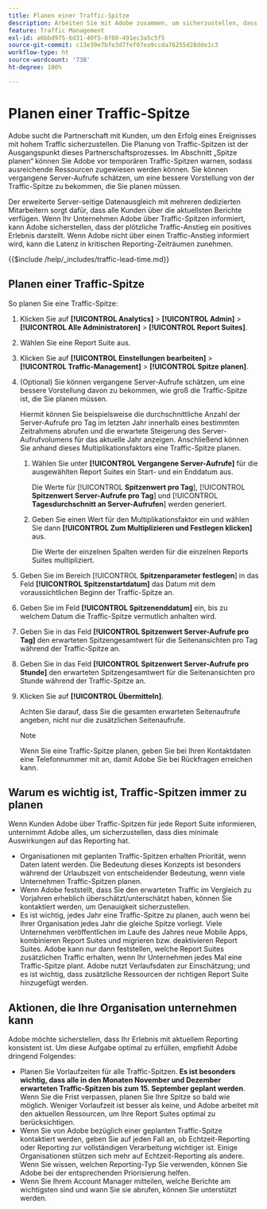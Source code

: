 ```yaml
---
title: Planen einer Traffic-Spitze
description: Arbeiten Sie mit Adobe zusammen, um sicherzustellen, dass Ereignisse mit hohem Traffic keine Latenz erfahren.
feature: Traffic Management
exl-id: a6bbd975-6d31-40f5-8f80-491ec3a5c5f5
source-git-commit: c13e39e7bfe3d7fef07ea9ccda76255d28dde1c3
workflow-type: ht
source-wordcount: '738'
ht-degree: 100%

---
```


# Planen einer Traffic-Spitze

Adobe sucht die Partnerschaft mit Kunden, um den Erfolg eines Ereignisses mit hohem Traffic sicherzustellen. Die Planung von Traffic-Spitzen ist der Ausgangspunkt dieses Partnerschaftsprozesses. Im Abschnitt „Spitze planen“ können Sie Adobe vor temporären Traffic-Spitzen warnen, sodass ausreichende Ressourcen zugewiesen werden können. Sie können vergangene Server-Aufrufe schätzen, um eine bessere Vorstellung von der Traffic-Spitze zu bekommen, die Sie planen müssen.

Der erweiterte Server-seitige Datenausgleich mit mehreren dedizierten Mitarbeitern sorgt dafür, dass alle Kunden über die aktuellsten Berichte verfügen. Wenn Ihr Unternehmen Adobe über Traffic-Spitzen informiert, kann Adobe sicherstellen, dass der plötzliche Traffic-Anstieg ein positives Erlebnis darstellt. Wenn Adobe nicht über einen Traffic-Anstieg informiert wird, kann die Latenz in kritischen Reporting-Zeiträumen zunehmen.

{{$include /help/_includes/traffic-lead-time.md}}

## Planen einer Traffic-Spitze

So planen Sie eine Traffic-Spitze:

1. Klicken Sie auf **[!UICONTROL Analytics]** > **[!UICONTROL Admin]** > **[!UICONTROL Alle Administratoren]** > **[!UICONTROL Report Suites]**.
1. Wählen Sie eine Report Suite aus.
1. Klicken Sie auf **[!UICONTROL Einstellungen bearbeiten]** > **[!UICONTROL Traffic-Management]** > **[!UICONTROL Spitze planen]**.
1. (Optional) Sie können vergangene Server-Aufrufe schätzen, um eine bessere Vorstellung davon zu bekommen, wie groß die Traffic-Spitze ist, die Sie planen müssen.

   Hiermit können Sie beispielsweise die durchschnittliche Anzahl der Server-Aufrufe pro Tag im letzten Jahr innerhalb eines bestimmten Zeitrahmens abrufen und die erwartete Steigerung des Server-Aufrufvolumens für das aktuelle Jahr anzeigen. Anschließend können Sie anhand dieses Multiplikationsfaktors eine Traffic-Spitze planen.

   1. Wählen Sie unter **[!UICONTROL Vergangene Server-Aufrufe]** für die ausgewählten Report Suites ein Start- und ein Enddatum aus.

      Die Werte für [!UICONTROL **Spitzenwert pro Tag**], [!UICONTROL **Spitzenwert Server-Aufrufe pro Tag**] und [!UICONTROL **Tagesdurchschnitt an Server-Aufrufen**] werden generiert.

   1. Geben Sie einen Wert für den Multiplikationsfaktor ein und wählen Sie dann **[!UICONTROL Zum Multiplizieren und Festlegen klicken]** aus.

      Die Werte der einzelnen Spalten werden für die einzelnen Reports Suites multipliziert.
1. Geben Sie im Bereich [!UICONTROL **Spitzenparameter festlegen**] in das Feld **[!UICONTROL Spitzenstartdatum]** das Datum mit dem voraussichtlichen Beginn der Traffic-Spitze an.
1. Geben Sie im Feld **[!UICONTROL Spitzenenddatum]** ein, bis zu welchem Datum die Traffic-Spitze vermutlich anhalten wird.
1. Geben Sie in das Feld **[!UICONTROL Spitzenwert Server-Aufrufe pro Tag]** den erwarteten Spitzengesamtwert für die Seitenansichten pro Tag während der Traffic-Spitze an.
1. Geben Sie in das Feld **[!UICONTROL Spitzenwert Server-Aufrufe pro Stunde]** den erwarteten Spitzengesamtwert für die Seitenansichten pro Stunde während der Traffic-Spitze an.
1. Klicken Sie auf **[!UICONTROL Übermitteln]**.

   Achten Sie darauf, dass Sie die gesamten erwarteten Seitenaufrufe angeben, nicht nur die zusätzlichen Seitenaufrufe.

   >[!NOTE]
   >
   >Wenn Sie eine Traffic-Spitze planen, geben Sie bei Ihren Kontaktdaten eine Telefonnummer mit an, damit Adobe Sie bei Rückfragen erreichen kann.

## Warum es wichtig ist, Traffic-Spitzen immer zu planen

Wenn Kunden Adobe über Traffic-Spitzen für jede Report Suite informieren, unternimmt Adobe alles, um sicherzustellen, dass dies minimale Auswirkungen auf das Reporting hat.

* Organisationen mit geplanten Traffic-Spitzen erhalten Priorität, wenn Daten latent werden. Die Bedeutung dieses Konzepts ist besonders während der Urlaubszeit von entscheidender Bedeutung, wenn viele Unternehmen Traffic-Spitzen planen.
* Wenn Adobe feststellt, dass Sie den erwarteten Traffic im Vergleich zu Vorjahren erheblich überschätzt/unterschätzt haben, können Sie kontaktiert werden, um Genauigkeit sicherzustellen.
* Es ist wichtig, jedes Jahr eine Traffic-Spitze zu planen, auch wenn bei Ihrer Organisation jedes Jahr die gleiche Spitze vorliegt. Viele Unternehmen veröffentlichen im Laufe des Jahres neue Mobile Apps, kombinieren Report Suites und migrieren bzw. deaktivieren Report Suites. Adobe kann nur dann feststellen, welche Report Suites zusätzlichen Traffic erhalten, wenn Ihr Unternehmen jedes Mal eine Traffic-Spitze plant. Adobe nutzt Verlaufsdaten zur Einschätzung; und es ist wichtig, dass zusätzliche Ressourcen der richtigen Report Suite hinzugefügt werden.

## Aktionen, die Ihre Organisation unternehmen kann

Adobe möchte sicherstellen, dass Ihr Erlebnis mit aktuellem Reporting konsistent ist. Um diese Aufgabe optimal zu erfüllen, empfiehlt Adobe dringend Folgendes:

* Planen Sie Vorlaufzeiten für alle Traffic-Spitzen. **Es ist besonders wichtig, dass alle in den Monaten November und Dezember erwarteten Traffic-Spitzen bis zum 15. September geplant werden**. Wenn Sie die Frist verpassen, planen Sie Ihre Spitze so bald wie möglich. Weniger Vorlaufzeit ist besser als keine, und Adobe arbeitet mit den aktuellen Ressourcen, um Ihre Report Suites optimal zu berücksichtigen.
* Wenn Sie von Adobe bezüglich einer geplanten Traffic-Spitze kontaktiert werden, geben Sie auf jeden Fall an, ob Echtzeit-Reporting oder Reporting zur vollständigen Verarbeitung wichtiger ist. Einige Organisationen stützen sich mehr auf Echtzeit-Reporting als andere. Wenn Sie wissen, welchen Reporting-Typ Sie verwenden, können Sie Adobe bei der entsprechenden Priorisierung helfen.
* Wenn Sie Ihrem Account Manager mitteilen, welche Berichte am wichtigsten sind und wann Sie sie abrufen, können Sie unterstützt werden.
